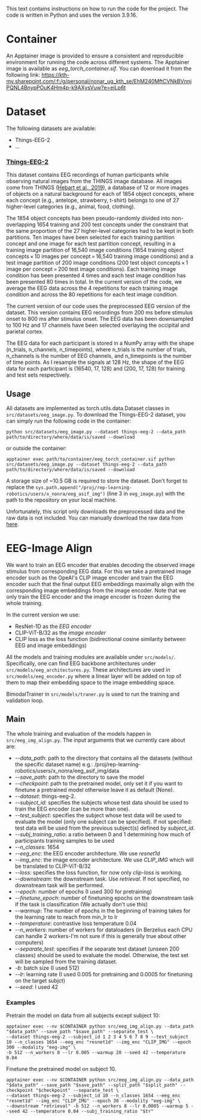 This text contains instructions on how to run the code for the project. The code is written in Python and uses the version 3.9.16. 

# Container

An Apptainer image is provided to ensure a consistent and reproducible environment for running the code across different systems. The Apptainer image is available as *eeg_torch_container.sif*. You can download it from the following link: https://kth-my.sharepoint.com/:f:/g/personal/nonar_ug_kth_se/EhM240MftCVNkBVnnjPQNL4BnypPOuK4Hm4p-k9AXysVuw?e=ejLp6t 

# Dataset
The following datasets are available:
- Things-EEG-2
- ...

### [Things-EEG-2](https://www.sciencedirect.com/science/article/pii/S1053811922008758?via%3Dihub)
This dataset contains EEG recordings of human participants while observing natural images from the THINGS image database. All images come from THINGS ([Hebart et al., 2019](https://journals.plos.org/plosone/article?id=10.1371/journal.pone.0223792)), a database of 12 or more images of objects on a natural background for each of 1854 object concepts, where each concept (e.g., antelope, strawberry, t-shirt) belongs to one of 27 higher-level categories (e.g., animal, food, clothing). 

The 1854 object concepts has been pseudo-randomly divided into non-overlapping 1654 training and 200 test concepts under the constraint that the same proportion of the 27 higher-level categories had to be kept in both partitions. Ten images have been selected for each training partition concept and one image for each test partition concept, resulting in a training image partition of 16,540 image conditions (1654 training object concepts × 10 images per concept = 16,540 training image conditions) and a test image partition of 200 image conditions (200 test object concepts × 1 image per concept = 200 test image conditions). Each training image condition has been presented 4 times and each test image condition has been presented 80 times in total. In the current version of the code, we average the EEG data across the 4 repetitions for each training image condition and across the 80 repetitions for each test image condition.

The current version of our code uses the preprocessed EEG version of the dataset. This version contains EEG recordings from 200 ms before stimulus onset to 800 ms after stimulus onset. The EEG data has been downsampled to 100 Hz and 17 channels have been selected overlaying the occipital and parietal cortex. 

The EEG data for each participant is stored in a NumPy array with the shape (n_trials, n_channels, n_timepoints), where n_trials is the number of trials, n_channels is the number of EEG channels, and n_timepoints is the number of time points. As I resample the signals at 128 Hz, the shape of the EEG data for each participant is (16540, 17, 128) and (200, 17, 128) for training and test sets respectively. 

## Usage

All datasets are implemented as torch.utils.data.Dataset classes in `src/datasets/eeg_image.py`. To download the Things-EEG-2 dataset, you can simply run the following code in the container:
    
    python src/datasets/eeg_image.py --dataset things-eeg-2 --data_path path/to/directory/where/data/is/saved --download

or outside the container:

    apptainer exec path/to/container/eeg_torch_container.sif python src/datasets/eeg_image.py --dataset things-eeg-2 --data_path path/to/directory/where/data/is/saved --download 

A storage size of ~10.5 GB is required to store the dataset. Don't forget to replace the `sys.path.append("/proj/rep-learning-robotics/users/x_nonra/eeg_asif_img")` (line 3 in `eeg_image.py`) with the path to the repository on your local machine.

Unfortunately, this script only downloads the preprocessed data and the raw data is not included. You can manually download the raw data from [here](https://osf.io/crxs4/).

# EEG-Image Align

We want to train an EEG encoder that enables decoding the observed image stimulus from corresponding EEG data. For this we take a pretrained image encoder such as the OpeAI's CLIP image encoder and train the EEG encoder such that the final output EEG embeddings maximally align with the corresponding image embeddings from the image encoder. Note that we only train the EEG encoder and the image encoder is frozen during the whole training. 

In the current version we use:
- ResNet-1D as the *EEG encoder*
- CLIP-ViT-B/32 as the *image encoder*
- CLIP loss as the loss function (bidirectional cosine similarity between EEG and image embeddings)

All the models and training modules are available under `src/models/`. Specifically, one can find EEG backbone architectures under `src/models/eeg_architectures.py`. These architectures are used in `src/models/eeg_encoder.py` where a linear layer will be added on top of them to map their embedding space to the image embedding space.

BimodalTrainer in `src/models/traner.py` is used to run the training and validation loop.

## Main

The whole training and evaluation of the models happen in `src/eeg_img_align.py`. The input arguments that we currently care about are: 

- *--data_path*: path to the directory that contains all the datasets (without the specific dataset name) e.g.: /proj/rep-learning-robotics/users/x_nonra/eeg_asif_img/data
- *--save_path*: path to the directory to save the model
- *--checkpoint*: path to the pretrained model, only set it if you want to finetune a pretrained model otherwise leave it as default (None).
- *--dataset*: things-eeg-2.
- *--subject_id*: specifies the subjects whose test data should be used to train the EEG encoder (can be more than one).
- *--test_subject*: specifies the subject whose test data will be used to evaluate the model (only one subject can be specified). If not specified: test data will be used from the previous subject(s) defined by *subject_id*.
- *--subj_training_ratio*: a ratio between 0 and 1 determining how much of participants training samples to be used
- *--n_classes*: 1654 
- *--eeg_enc*: the EEG encoder architecture. We use *resnet1d*
- *--img_enc*: the image encoder architecture. We use *CLIP_IMG* which will be translated to CLIP-ViT-B/32
- *--loss*: specifies the loss function, for now only *clip-loss* is working.
- *--downstream*: the downstream task. Use *retrieval*. If not specified, no downstream task will be performed.
- *--epoch*: number of epochs (I used 300 for pretraining)
- *--finetune_epoch*: number of finetuning epochs on the downstream task if the task is classification (We actually don't use this)
- *--warmup*: The number of epochs in the beginning of training takes for the learning rate to reach from min_lr to lr
- *--temperature*: contrastive loss temperature 0.04
- *--n_workers*: number of workers for dataloaders (in Berzelius each CPU can handle 2 workers-I'm not sure if this is generally true about other computers)
- *--separate_test*: specifies if the separate test dataset (unseen 200 classes) should be used to evaluate the model. Otherwise, the test set will be sampled from the training dataset.
- *-b*: batch size (I used 512)
- *--lr*: learning rate (I used 0.005 for pretraining and 0.0005 for finetuning on the target subjct)
- *--seed*: I used 42


### Examples

Pretrain the model on data from all subjects except subject 10:

    apptainer exec --nv $CONTAINER python src/eeg_img_align.py --data_path "$data_path" --save_path "$save_path" --separate_test \
    --dataset things-eeg-2 --subject_id 1 2 3 4 5 6 7 8 9 --test_subject 10 --n_classes 1654 --eeg_enc "resnet1d" --img_enc "CLIP_IMG" --epoch 300 --modality "eeg-img" \
    -b 512 --n_workers 8 --lr 0.005 --warmup 20 --seed 42 --temperature 0.04

Finetune the pretrained model on subject 10. 

```
apptainer exec --nv $CONTAINER python src/eeg_img_align.py --data_path "$data_path" --save_path "$save_path" --split_path "$split_path" --checkpoint "$checkpoint" --separate_test \
--dataset things-eeg-2 --subject_id 10 --n_classes 1654 --eeg_enc "resnet1d" --img_enc "CLIP_IMG" --epoch 30 --modality "eeg-img" \
--downstream "retrieval" -b 512 --n_workers 8 --lr 0.0005 --warmup 5 --seed 42 --temperature 0.04 --subj_training_ratio "$tr"
```

